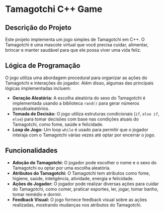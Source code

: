 # Tamagotchi C++ Game

## Descrição do Projeto
Este projeto implementa um jogo simples de Tamagotchi em C++. O Tamagotchi é uma mascote virtual que você precisa cuidar, alimentar, brincar e manter saudável para que ele possa viver uma vida feliz.

## Lógica de Programação

O jogo utiliza uma abordagem procedural para organizar as ações do Tamagotchi e interações do jogador. Além disso, algumas das principais lógicas implementadas incluem:

- **Geração Aleatória:** A escolha aleatória do sexo do Tamagotchi é implementada usando a biblioteca `rand()` para gerar números pseudoaleatórios.
- **Tomada de Decisão:** O jogo utiliza estruturas condicionais (`if`, `else if`, `else`) para tomar decisões com base nas condições atuais do Tamagotchi, como fome, saúde e felicidade.
- **Loop de Jogo:** Um loop `while` é usado para permitir que o jogador interaja com o Tamagotchi várias vezes até optar por encerrar o jogo.

## Funcionalidades

- **Adoção do Tamagotchi:** O jogador pode escolher o nome e o sexo do Tamagotchi ou optar por uma escolha aleatória.
- **Atributos do Tamagotchi:** O Tamagotchi tem atributos como fome, higiene, saúde, inteligência, atividade, energia e felicidade.
- **Ações do Jogador:** O jogador pode realizar diversas ações para cuidar do Tamagotchi, como comer, praticar esportes, ler, jogar, tomar banho, tomar remédio e dormir.
- **Feedback Visual:** O jogo fornece feedback visual sobre as ações realizadas, mostrando mudanças nos atributos do Tamagotchi.
